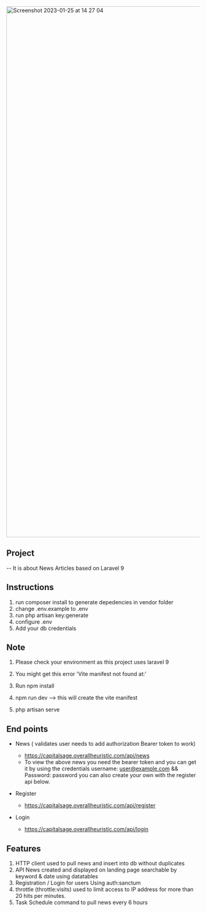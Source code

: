 
<img width="1385" alt="Screenshot 2023-01-25 at 14 27 04" src="https://user-images.githubusercontent.com/8981082/214579058-d9d3fac1-b2c6-4ba6-94f4-c1c3ee6ec21b.png">

## Project

-- It is about News Articles based on Laravel 9

## Instructions
1. run composer install to generate depedencies in vendor folder
2. change .env.example to .env
3. run php artisan key:generate
4. configure .env
5. Add your db credentials



## Note
1. Please check your environment as this project uses laravel 9 

2.  You might get this error 'Vite manifest not found at:' 
   1. Run npm install
   2. npm run dev --> this will create the vite manifest

   3. php artisan serve




## End points

   - News  ( validates user needs to add authorization Bearer token to work)
     * https://capitalsage.overallheuristic.com/api/news
     * To view the above news you need the bearer token and you can get it
     by using the credentials username: user@example.com && Password: password
     you can also create your own with the register api below.

   - Register
     * https://capitalsage.overallheuristic.com/api/register

   - Login
     * https://capitalsage.overallheuristic.com/api/login





## Features
1. HTTP client used to pull news and insert into db without duplicates
2. API News created and displayed on landing page searchable by keyword & date using datatables
3. Registration / Login for users Using auth:sanctum
4. throttle (throttle:visits) used to limit access to IP address for more than 20 hits per minutes.
5. Task Schedule command to pull news every 6 hours
